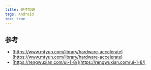 ```yaml
---
title: 硬件加速
tags: Android
toc: true
---
```




## 参考

- [https://www.mtyun.com/library/hardware-accelerate](https://www.mtyun.com/library/hardware-accelerate)
- [https://rengwuxian.com/ui-1-8/](https://rengwuxian.com/ui-1-8/)

